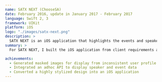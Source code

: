 ```yaml
---
name: SATX NEXT (ChooseSA)
date: February 2016, update in January 2017 - February 2017
language: Swift 2, 3
framework: UIKit
platform: iOS
logo: "./images/satx-next.png"
description: >
  SATX NEXT is an iOS application that highlights the events and speakers for the Casa San Antonio station at SXSW 2016, 2017. SATX Next was rebraded from ChooseSA in 2017.
summary: >
  For SATX NEXT, I built the iOS application from client requirements and was the prinicipal contact for the project.

achievements:
  - Generated masked images for display from inconsistent user profile images
  - Integrated an adhoc API to display speaker and event data
  - Converted a highly stylized design into an iOS application
---
```

